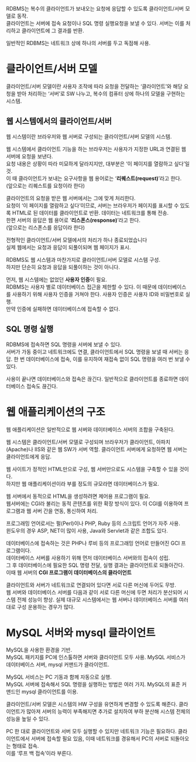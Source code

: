 RDBMS는 복수의 클라이언트가 보내오는 요청에 응답할 수 있도록 클라이언트/서버 모델로 동작.  
클라이언트는 서버에 접속 요청이나 SQL 명령 실행요청을 보낼 수 있다. 서버는 이를 처리하고 클라이언트에 그 결과를 반환.

일반적인 RDBMS는 네트워크 상에 하나의 서버를 두고 독점해 사용.  

# 클라이언트/서버 모델

클라이언트/서버 모델이란 사용자 조작에 따라 요청을 전달하는 ‘클라이언트’와 해당 요청을 받아 처리하는 ‘서버’로 SW 나누고, 복수의 컴퓨터 상에 하나의 모델을 구현하는 시스템.

## 웹 시스템에서의 클라이언트/서버

웹 시스템이란 브라우저와 웹 서버로 구성되는 클라이언트/서버 모델의 시스템.

웹 시스템에서 클라이언트 기능을 하는 브라우저는 사용자가 지정한 URL과 연결된 웹 서버에 요청을 보낸다.  
요청 내용은 상황이 따라 미묘하게 달라지지만, 대부분은 ‘이 페이지를 열람하고 싶다’일 것.  
이 때 클라이언트가 보내는 요구사항을 웹 용어로는 ‘**리퀘스트(request)**’라고 한다.  
(앞으로는 리퀘스트를 요청이라 한다)

클라이언트의 요청을 받은 웹 서버에서는 그에 맞게 처리한다.  
요청이 ‘이 페이지를 열람하고 싶다’이므로, 서버는 브라우저가 페이지를 표시할 수 있도록 HTML로 된 데이터를 클라이언트로 반환. 데이터는 네트워크를 통해 전송.   
한편 서버의 응답은 웹 용어로 ‘**리스폰스(response)**’라고 한다.  
(앞으로는 리스폰스를 응답이라 한다)

전형적인 클라이언트/서버 모델에서의 처리가 하나 종료되었습니다  
실제 웹에서는 요청과 응답이 되풀이되며 웹 페이지가 표시.

RDBMS도 웹 시스템과 마찬가지로 클라이언트/서버 모델로 시스템 구성.  
하지만 단순히 요청과 응답을 되풀이하는 것이 아니다.

먼저, 웹 시스템에는 없었던 **사용자 인증**이 필요.  
RDBMS는 사용자 별로 데이터베이스 접근을 제한할 수 있다. 이 때문에 데이터베이스를 사용하기 위해 사용자 인증을 거쳐야 한다. 사용자 인증은 사용자 ID와 비밀번호로 실행.  
만약 인증에 실패하면 데이터베이스에 접속할 수 없다.

## SQL 명령 실행

RDBMS에 접속하면 SQL 명령을 서버에 보낼 수 있다.  
서버가 가동 중이고 네트워크에도 연결, 클라이언트에서 SQL 명령을 보낼 때 서버는 응답. 한 번 데이터베이스에 접속, 이를 유지하여 재접속 없이 SQL 명령을 여러 번 보낼 수 있다.

사용이 끝나면 데이터베이스와 접속은 끊긴다. 일반적으로 클라이언트를 종료하면 데이터베이스 접속도 끊긴다.

# 웹 애플리케이션의 구조

웹 애플리케이션은 일반적으로 웹 서버와 데이터베이스 서버의 조합을 구축된다. 

웹 시스템은 클라이언트/서버 모델로 구성되며 브라우저가 클라이언트, 아파치(Apache)나 IIS와 같은 웹 SW가 서버 역할. 클라이언트 서버에게 요청하면 웹 서버는 클라이언트에게 응답.

웹 사이트가 정적인 HTML만으로 구성, 웹 서버만으로도 시스템을 구축할 수 있을 것이다.  
하지만 웹 애플리케이션이라 부를 정도의 규모라면 데이터베이스가 필요.

웹 서버에서 동적으로 HTML을 생성하려면 제어용 프로그램이 필요.  
웹서버에는 CGI라 불리는 동적 콘텐츠를 위한 확장 방식이 있다. 이 CGI를 이용하여 프로그램과 웹 서버 간을 연동, 통신하여 처리.

프로그래밍 언어로서는 펄(Perl)이나 PHP, Ruby 등의 스크립트 언어가 자주 사용.  
윈도우의 경우 ASP, NET이 많이 사용, Java와 Servlet과 같은 조합도 있다.

데이터베이스에 접속하는 것은 PHP나 루비 등의 프로그래밍 언어로 만들어진 GCI 프로그램이다.  
데이터베이스 서버를 사용하기 위해 먼저 데이터베이스 서버와의 접속이 성립.  
그 후 데이터베이스에 필요한 SQL 명령 전달, 실행 결과는 클라이언트로 되돌아간다. 이때 웹 서버의 **CGI 프로그램이 데이터베이스의 클라이언트**

클라이언트와 서버가 네트워크로 연결되어 있다면 서로 다른 머신에 두어도 무방.  
웹 서버와 데이터베이스 서버를 다음과 같이 서로 다른 머신에 두면 처리가 분산되어 시스템 전체 성능이 향상. 실제 대규모 시스템에서는 웹 서버나 데이터베이스 서버를 여러 대로 구성 운용하는 경우가 많다.

# MySQL 서버와 mysql 클라이언트

MySQL을 사용한 환경을 기반.  
MySQL 패키지를 PC에 인스톨하면 서버와 클라이언트 모두 사용. MySQL 서비스가 데이터베이스 서버, mysql 커맨드가 클라이언트.

MySQL 서비스는 PC 기동과 함께 자동으로 실행.  
MySQL 서버에 접속해서 SQL 명령을 실행하는 방법은 여러 가지. MySQL의 표준 커맨드인 mysql 클라이언트를 이용.

클라이언트/서버 모델은 시스템의 HW 구성을 유연하게 변경할 수 있도록 해준다. 클라이언트가 많아져 서버의 능력이 부족해지면 추가로 설치하여 부하 분산해 시스템 전체의 성능을 높일 수 있다.

PC 한 대로 클라이언트와 서버 모두 실행할 수 있지만 네트워크 기능은 필요하다. 클라이언트에서 서버에 접속할 필요 있음, 이때 네트워크를 경유해서 PC의 서버로 되돌아오는 형태로 접속.  
이를 ‘루프 백 접속’이라 부른다.